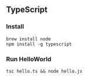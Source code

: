 ## TypeScript

### Install

```
brew install node
npm install -g typescript

```

### Run HelloWorld

```
tsc hello.ts && node hello.js
```
